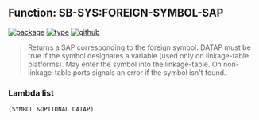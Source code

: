 ## Function: SB-SYS:FOREIGN-SYMBOL-SAP
[![package](https://img.shields.io/badge/Package-SB--SYS-5f9ea0.svg?style=social&colorA=999999)](../) [![type](https://img.shields.io/badge/Type-Function-5f9ea0.svg?style=social&colorA=999999)](../#function) [![github](https://img.shields.io/badge/GitHub-View_the_source-5f9ea0.svg?style=social&colorA=999999&logo=github)](https://github.com/sbcl/sbcl/blob/master/src/code/foreign.lisp/) 

> Returns a SAP corresponding to the foreign symbol. DATAP must be true if the
> symbol designates a variable (used only on linkage-table platforms). May enter
> the symbol into the linkage-table. On non-linkage-table ports signals an error
> if the symbol isn't found.

### Lambda list
```
(SYMBOL &OPTIONAL DATAP)
```
